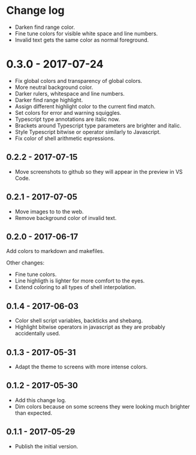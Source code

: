 # Change log

- Darken find range color.
- Fine tune colors for visible white space and line numbers.
- Invalid text gets the same color as normal foreground.

# 0.3.0 - 2017-07-24

- Fix global colors and transparency of global colors.
- More neutral background color.
- Darker rulers, whitespace and line numbers.
- Darker find range highlight.
- Assign different highlight color to the current find match.
- Set colors for error and warning squiggles.
- Typescript type annotations are italic now.
- Brackets around Typescript type parameters are brighter and italic.
- Style Typescript bitwise or operator similarly to Javascript.
- Fix color of shell arithmetic expressions.

## 0.2.2 - 2017-07-15

- Move screenshots to github so they will appear in the preview in VS Code.

## 0.2.1 - 2017-07-05

- Move images to to the web.
- Remove background color of invalid text.

## 0.2.0 - 2017-06-17

Add colors to markdown and makefiles.

Other changes:

- Fine tune colors.
- Line highligth is lighter for more comfort to the eyes.
- Extend coloring to all types of shell interpolation.

## 0.1.4 - 2017-06-03

- Color shell script variables, backticks and shebang.
- Highlight bitwise operators in javascript as they are probably accidentally used.

## 0.1.3 - 2017-05-31

- Adapt the theme to screens with more intense colors.

## 0.1.2 - 2017-05-30

- Add this change log.
- Dim colors because on some screens they were looking much brighter than expected.

## 0.1.1 - 2017-05-29

- Publish the initial version.